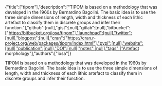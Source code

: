 {"title":["tipom"],"description":["TIPOM is based on a methodology that was developed in the 1960s by Bernardino Bagolini. The basic idea is to use the three simple dimensions of length, width and thickness of each lithic artefact to classify them in discrete groups and infer their function."],"github":[null],"gist":[null],"gitlab":[null],"bitbucket":["https://bitbucket.org/iosa/tipom"],"launchpad":[null],"twitter":[null],"blogpost":[null],"cran":["https://cran.r-project.org/web/packages/tipom/index.html"],"pypi":[null],"website":[null],"publication":[null],"DOI":[null],"notes":[null],"tags":["Artefact morphology"],"authors":["iosa"]}

TIPOM is based on a methodology that was developed in the 1960s by Bernardino Bagolini. The basic idea is to use the three simple dimensions of length, width and thickness of each lithic artefact to classify them in discrete groups and infer their function.